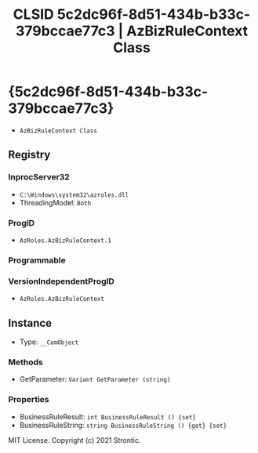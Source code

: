 ﻿---
title: "CLSID 5c2dc96f-8d51-434b-b33c-379bccae77c3 | AzBizRuleContext Class"
excerpt: What is COM-Object CLSID 5c2dc96f-8d51-434b-b33c-379bccae77c3?
---

# {5c2dc96f-8d51-434b-b33c-379bccae77c3}

* `AzBizRuleContext Class`

## Registry


### InprocServer32

* `C:\Windows\system32\azroles.dll`
* ThreadingModel: `Both`

### ProgID

* `AzRoles.AzBizRuleContext.1`

### Programmable


### VersionIndependentProgID

* `AzRoles.AzBizRuleContext`

## Instance

* Type: `__ComObject`

### Methods

* GetParameter: `Variant GetParameter (string)`

### Properties

* BusinessRuleResult: `int BusinessRuleResult () {set} `
* BusinessRuleString: `string BusinessRuleString () {get} {set} `

MIT License. Copyright (c) 2021 Strontic.


